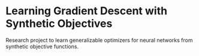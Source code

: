 # Learning Gradient Descent with Synthetic Objectives

Research project to learn generalizable optimizers for neural networks from synthetic objective functions.

